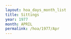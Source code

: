 ```yaml
---
layout: hoa_days_month_list
title: Sittings
year: 1977
month: APRIL
permalink: /hoa/1977/Apr
---
```

